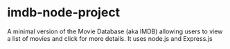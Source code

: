 # imdb-node-project
A minimal version of the Movie Database (aka IMDB) allowing users to view a list of movies and click for more details. It uses node.js and Express.js
